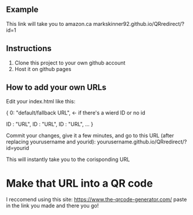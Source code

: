 ## Example
This link will take you to amazon.ca markskinner92.github.io/QRredirect/?id=1

## Instructions
1. Clone this project to your own github account
2. Host it on github pages

## How to add your own URLs
Edit your index.html like this:

{
  0: "default/fallback URL", <- if there's a wierd ID or no id
  
  ID : "URL",
  ID : "URL",
  ID : "URL",
  ...
}

Commit your changes, give it a few minutes, and go to this URL (after replacing yourusername and yourid):
yourusername.github.io/QRredirect/?id=yourid

This will instantly take you to the corisponding URL

# Make that URL into a QR code
I reccomend using this site:
https://www.the-qrcode-generator.com/
paste in the link you made and there you go!
